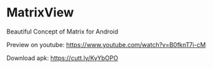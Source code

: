 # MatrixView
Beautiful Concept of Matrix for Android

Preview on youtube:
https://www.youtube.com/watch?v=B0fknT7i-cM

Download apk:
https://cutt.ly/KyYbOPO

